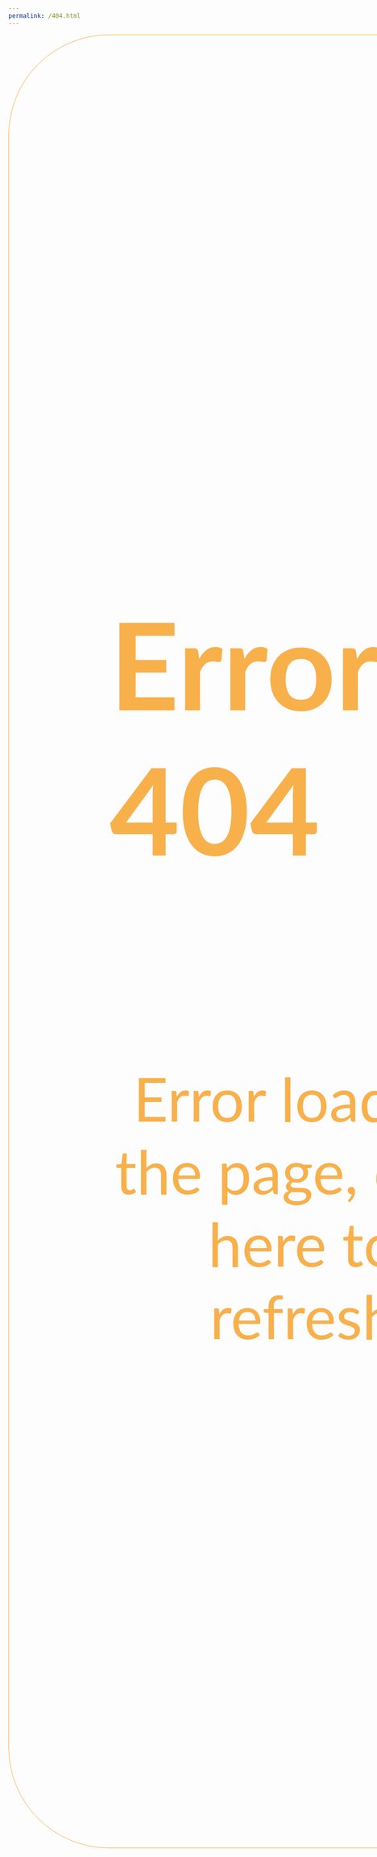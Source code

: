 ```yaml
---
permalink: /404.html
---
```

<div class="container" style="padding:5vh;border:1px solid #f8b04b;border-radius:5vh;height:80vh;width:80vw;display:flex;flex-direction:column;justify-content:center;align-items:center">
    <p style="color:#f8b04b;font-size:6vh;font-family:Lato;font-weight:bold">Error 404</p>
    <p style="text-align:center;font-size:3vh;font-family:Lato"><a href="https://mettacapital.in" style="text-decoration:none;color:#f8b04b">Error loading the page, click here to refresh</a></p>
</div>
